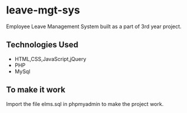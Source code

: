 # leave-mgt-sys
Employee Leave Management System built as a part of 3rd year project.

## **Technologies Used**

- HTML,CSS,JavaScript,jQuery
- PHP
- MySql

## **To make it work**

Import the file elms.sql in phpmyadmin to make the project work.
